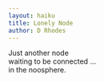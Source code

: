 ```yaml
---
layout: haiku
title: Lonely Node
author: D Rhodes
---
```


Just another node<br>
waiting to be connected ...<br>
in the noosphere.<br>
